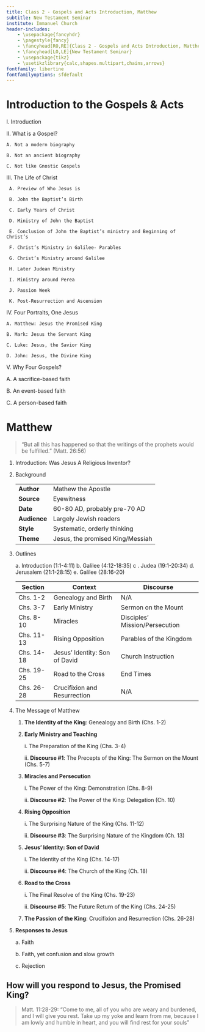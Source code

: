 ```yaml
---
title: Class 2 - Gospels and Acts Introduction, Matthew
subtitle: New Testament Seminar
institute: Immanuel Church
header-includes:
    - \usepackage{fancyhdr}
    - \pagestyle{fancy}
    - \fancyhead[RO,RE]{Class 2 - Gospels and Acts Introduction, Matthew}
    - \fancyhead[LO,LE]{New Testament Seminar}
    - \usepackage{tikz}
    - \usetikzlibrary{calc,shapes.multipart,chains,arrows}
fontfamily: libertine
fontfamilyoptions: sfdefault
---
```


# Introduction to the Gospels & Acts

I. Introduction

II. What is a Gospel?

    A. Not a modern biography

    B. Not an ancient biography

    C. Not like Gnostic Gospels

III. The Life of Christ

     A. Preview of Who Jesus is

     B. John the Baptist’s Birth

     C. Early Years of Christ

     D. Ministry of John the Baptist

     E. Conclusion of John the Baptist’s ministry and Beginning of Christ’s

     F. Christ’s Ministry in Galilee- Parables

     G. Christ’s Ministry around Galilee

     H. Later Judean Ministry

     I. Ministry around Perea

     J. Passion Week

     K. Post-Resurrection and Ascension

IV. Four Portraits, One Jesus

    A. Matthew: Jesus the Promised King

    B. Mark: Jesus the Servant King

    C. Luke: Jesus, the Savior King

    D. John: Jesus, the Divine King

V. Why Four Gospels?

   A. A sacrifice-based faith

   B. An event-based faith

   C. A person-based faith

# Matthew

> “But all this has happened so that the writings of the prophets would be fulfilled.” (Matt. 26:56)

1. Introduction:  Was Jesus A Religious Inventor?

2. Background

   |              |                                  |
   |--------------|----------------------------------|
   | __Author__   | Mathew the Apostle               |
   | __Source__   | Eyewitness                       |
   | __Date__     | 60-80 AD, probably pre-70 AD     |
   | __Audience__ | Largely Jewish readers           |
   | __Style__    | Systematic, orderly thinking     |
   | __Theme__    | Jesus, the promised King/Messiah |

3. Outlines

   a. Introduction (1:1-4:11)
   b. Galilee (4:12-18:35)
   c . Judea (19:1-20:34)
   d. Jerusalem (21:1-28:15)
   e. Galilee (28:16-20)

   | Section    | Context                       | Discourse                      |
   |------------|-------------------------------|--------------------------------|
   | Chs. 1-2   | Genealogy and Birth           | N/A                            |
   | Chs. 3-7   | Early Ministry                | Sermon on the Mount            |
   | Chs. 8-10  | Miracles                      | Disciples’ Mission/Persecution |
   | Chs. 11-13 | Rising Opposition             | Parables of the Kingdom        |
   | Chs. 14-18 | Jesus’ Identity: Son of David | Church Instruction             |
   | Chs. 19-25 | Road to the Cross             | End Times                      |
   | Chs. 26-28 | Crucifixion and Resurrection  | N/A                            |

4. The Message of Matthew

   1. __The Identity of the King__: Genealogy and Birth (Chs. 1-2)

   2. __Early Ministry and Teaching__

      i. The Preparation of the King (Chs. 3-4)

      ii. __Discourse #1__: The Precepts of the King: The Sermon on the Mount (Chs. 5-7)

   3. __Miracles and Persecution__

      i. The Power of the King: Demonstration (Chs. 8-9)

      ii. __Discourse #2__: The Power of the King: Delegation (Ch. 10)  

   4. __Rising Opposition__

      i. The Surprising Nature of the King (Chs. 11-12)

      ii.  __Discourse #3__: The Surprising Nature of the Kingdom (Ch. 13)  

   5. __Jesus’ Identity: Son of David__

      i. The Identity of the King (Chs. 14-17)

      ii.  __Discourse #4__: The Church of the King (Ch. 18)  

   6. __Road to the Cross__

      i. The Final Resolve of the King (Chs. 19-23)

      ii. __Discourse #5__: The Future Return of the King (Chs. 24-25)

   7. __The Passion of the King__: Crucifixion and Resurrection (Chs. 26-28)

5. __Responses to Jesus__

   a. Faith

   b. Faith, yet confusion and slow growth

   c. Rejection

## How will you respond to Jesus, the Promised King?

> Matt. 11:28-29:  “Come to me, all of you who are weary and burdened, and I will give you rest. Take up my yoke and learn from me, because I am lowly and humble in heart, and you will find rest for your souls”
